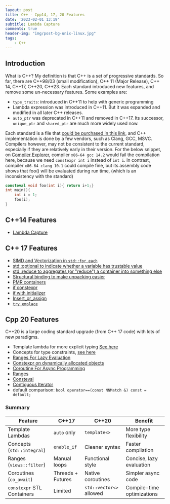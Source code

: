 ```yaml
---
layout: post
title: C++ - Cpp14, 17, 20 Features
date: '2023-02-01 13:19'
subtitle: Lambda Capture
comments: true
header-img: "img/post-bg-unix-linux.jpg"
tags:
    - C++
---
```


## Introduction

What is C++? My definition is that C++ is a set of progressive standards. So far, there are C++98/03 (small modification), C++ 11 (Major Release), C++ 14, C++17, C++20, C++23. Each standard introduced new features, and remove some un-necessary features. Some examples are:

- `type_traits`: introduced in C++11 to help with generic programming
- Lambda expression was introduced in C++11. But it was expanded and modified in all later C++ releases.
- `auto_ptr` was deprecated in C++11 and removed in C++17. Its successor, `unique_ptr` and `shared_ptr` are much more widely used now.

Each standard is a file that [could be purchased in this link](https://isocpp.org/std/the-standard), and C++ implementation is done by a few vendors, such as Clang, GCC, MSVC. Compilers however, may not be consistent to the current standard, especially if they are relatively early in their version. For the below snippet, on [Compiler Explorer](https://godbolt.org/), compiler `x86-64 gcc 14.2` would fail the compilation here, because we need `constexpr int i` instead of `int i`. In contrast, compiler `x86-64 clang 10.1` could compile fine, but its assembly code shows that foo() will be evaluated during run time, (which is an inconsistency with the standard)

```cpp
consteval void foo(int i){ return i+1;}
int main(){
    int i = 1;
    foo(i);
}
```


## C++14 Features

- [Lambda Capture](https://ricojia.github.io/2023/02/13/cpp-functions-lambda/)

## C++ 17 Features

- [SIMD and Vectorization in `std::for_each`](https://ricojia.github.io/2023/02/19/cpp-multithreading/)
- [std::optional to indicate whether a variable has trustable value](https://ricojia.github.io/2023/01/05/cpp-datatypes/)
- [std::reduce to aggregates (or "reduce") a container into something else](https://ricojia.github.io/2023/01/20/cpp-algorithm-functions/)
- [Structural binding to make unpacking easier](https://ricojia.github.io/2023/01/05/cpp-datatypes/)
- [PMR containers](https://ricojia.github.io/2023/01/28/cpp-containers/)
- [if constexpr](https://ricojia.github.io/2023/02/01/cpp-constness/)
- [if with initializer](https://ricojia.github.io/2023/01/15/cpp-control-flow/)
- [Insert_or_assign](https://ricojia.github.io/2023/01/28/cpp-containers/)
- [`try_emplace`](https://ricojia.github.io/2024/04/10/cpp-move-perfect-forwarding/)

## Cpp 20 Features

C++20 is a large coding standard upgrade (from C++ 17 code) with lots of new paradigms.

- Template lambda for more explicit typing [See here](https://ricojia.github.io/2023/02/13/cpp-functions-lambda/)
- Concepts for type constraints, [see here](https://ricojia.github.io/2023/02/10/cpp-templates/)
- [Ranges For Lazy Evaluation](https://ricojia.github.io/2023/01/15/cpp-control-flow/)
- [Constexpr on dynamically allocated objects](https://ricojia.github.io/2023/02/01/cpp-constness/)
- [Coroutine For Async Programming](https://ricojia.github.io/2023/02/20/cpp-coroutine/)
- [Ranges](https://ricojia.github.io/2023/01/15/cpp-control-flow/)
- [Consteval](https://ricojia.github.io/2023/02/01/cpp-constness/)
- [Contiguous Iterator](https://ricojia.github.io/2023/03/06/cpp-iterators/)
- default comparison: `bool operator==(const NNMatch &) const = default;`


### Summary

| Feature                     | C++17                  | C++20                     | Benefit                         |
|-----------------------------|------------------------|---------------------------|---------------------------------|
| Template Lambdas            | `auto` only           | `template<>`              | More type flexibility          |
| Concepts (`std::integral`)  | `enable_if`           | Cleaner syntax            | Faster compilation             |
| Ranges (`views::filter`)    | Manual loops          | Functional style          | Concise, lazy evaluation       |
| Coroutines (`co_await`)     | Threads + Futures     | Native coroutines         | Simpler async code             |
| `constexpr` STL Containers  | Limited               | `std::vector<>` allowed   | Compile-time optimizations     |
